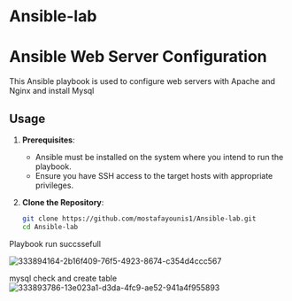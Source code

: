 # Ansible-lab


# Ansible Web Server Configuration

This Ansible playbook is used to configure web servers with Apache and Nginx and install Mysql

## Usage

1. **Prerequisites**:
   - Ansible must be installed on the system where you intend to run the playbook.
   - Ensure you have SSH access to the target hosts with appropriate privileges.

2. **Clone the Repository**:
   ```bash
   git clone https://github.com/mostafayounis1/Ansible-lab.git
   cd Ansible-lab

Playbook run succssefull

![333894164-2b16f409-76f5-4923-8674-c354d4ccc567](https://github.com/Mostafayouni/ivolvetraining/assets/105316729/e31b62e9-3b8c-424c-b1f5-9504bc9cfd93)




mysql check and create table 
![333893786-13e023a1-d3da-4fc9-ae52-941a4f955893](https://github.com/Mostafayouni/ivolvetraining/assets/105316729/6d2ad626-6202-44be-b6ae-acf00cac7b46)


